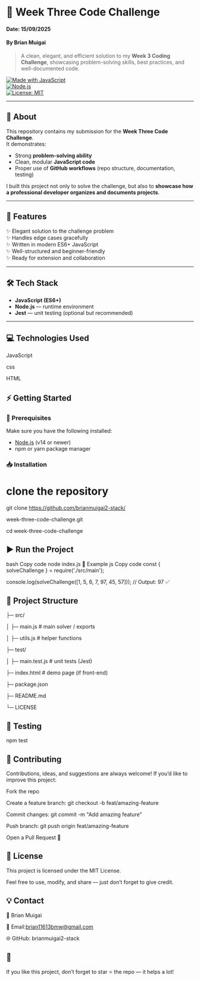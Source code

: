 # 🚀 Week Three Code Challenge  

#### Date: 15/09/2025
#### By Brian Muigai

> A clean, elegant, and efficient solution to my **Week 3 Coding Challenge**, showcasing problem-solving skills, best practices, and well-documented code.  

[![Made with JavaScript](https://img.shields.io/badge/Made%20with-JavaScript-yellow?style=for-the-badge&logo=javascript)](https://developer.mozilla.org/en-US/docs/Web/JavaScript)  
[![Node.js](https://img.shields.io/badge/Node.js-%3E%3D14-brightgreen?style=for-the-badge&logo=node.js)](https://nodejs.org/)  
[![License: MIT](https://img.shields.io/badge/License-MIT-blue?style=for-the-badge)](LICENSE)  

---

## 🌟 About  

This repository contains my submission for the **Week Three Code Challenge**.  
It demonstrates:
- Strong **problem-solving ability**  
- Clean, modular **JavaScript code**  
- Proper use of **GitHub workflows** (repo structure, documentation, testing)  

I built this project not only to solve the challenge, but also to **showcase how a professional developer organizes and documents projects**.  

---

## 🎯 Features  

✨ Elegant solution to the challenge problem  
✨ Handles edge cases gracefully  
✨ Written in modern ES6+ JavaScript  
✨ Well-structured and beginner-friendly  
✨ Ready for extension and collaboration  

---

## 🛠️ Tech Stack  

- **JavaScript (ES6+)**  
- **Node.js** — runtime environment  
- **Jest** — unit testing (optional but recommended)  

---

## 💻 Technologies Used
JavaScript

css 

HTML

## ⚡ Getting Started  

### 🔑 Prerequisites  
Make sure you have the following installed:  
- [Node.js](https://nodejs.org/) (v14 or newer)  
- npm or yarn package manager  

### 📥 Installation  

# clone the repository

git clone https://github.com/brianmuigai2-stack/

week-three-code-challenge.git

cd week-three-code-challenge

## ▶️ Run the Project

bash
Copy code
node index.js
📝 Example
js
Copy code
const { solveChallenge } = require('./src/main');

console.log(solveChallenge([1, 5, 6, 7, 97, 45, 57])); 
// Output: 97 ✅

## 📂 Project Structure


├─ src/

│  ├─ main.js          # main solver / exports

│  ├─ utils.js         # helper functions

├─ test/

│  ├─ main.test.js     # unit tests (Jest)

├─ index.html          # demo page (if front-end)

├─ package.json

├─ README.md

└─ LICENSE

## 🧪 Testing

npm test

## 🤝 Contributing

Contributions, ideas, and suggestions are always welcome!
If you’d like to improve this project:

Fork the repo

Create a feature branch: git checkout -b feat/amazing-feature

Commit changes: git commit -m "Add amazing feature"

Push branch: git push origin feat/amazing-feature

Open a Pull Request 🎉

## 📜 License

This project is licensed under the MIT License.

Feel free to use, modify, and share — just don’t forget to give credit.

## 💡 Contact

👤 Brian Muigai

📧 Email:brian11613bmw@gmail.com

🌐 GitHub: brianmuigai2-stack

## 🌟 

If you like this project, don’t forget to star ⭐ the repo — it helps a lot!

